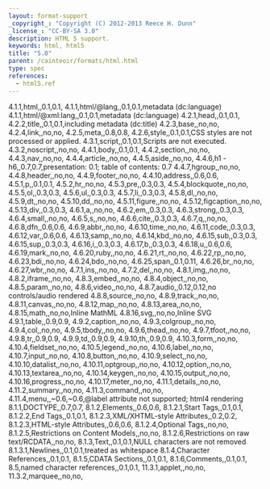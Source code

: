 ```yaml
---
layout: format-support
_copyright_: "Copyright (C) 2012-2013 Reece H. Dunn"
_license_: "CC-BY-SA 3.0"
description: HTML 5 support.
keywords: html, html5
title: "5.0"
parent: /cainteoir/formats/html.html
type: spec
references:
  - html5.ref
---
```


4.1.1,html,,0.1,0.1,
4.1.1,html/@lang,,0.1,0.1,metadata (dc:language)
4.1.1,html/@xml:lang,,0.1,0.1,metadata (dc:language)
4.2.1,head,,0.1,0.1,
4.2.2,title,,0.1,0.1,including metadata (dc:title)
4.2.3,base,,no,no,
4.2.4,link,,no,no,
4.2.5,meta,,0.8,0.8,
4.2.6,style,,0.1,0.1,CSS styles are not processed or applied.
4.3.1,script,,0.1,0.1,Scripts are not executed.
4.3.2,noscript,,no,no,
4.4.1,body,,0.1,0.1,
4.4.2,section,,no,no,
4.4.3,nav,,no,no,
4.4.4,article,,no,no,
4.4.5,aside,,no,no,
4.4.6,h1 - h6,,0.7,0.7,presentation: 0.1; table of contents: 0.7
4.4.7,hgroup,,no,no,
4.4.8,header,,no,no,
4.4.9,footer,,no,no,
4.4.10,address,,0.6,0.6,
4.5.1,p,,0.1,0.1,
4.5.2,hr,,no,no,
4.5.3,pre,,0.3,0.3,
4.5.4,blockquote,,no,no,
4.5.5,ol,,0.3,0.3,
4.5.6,ul,,0.3,0.3,
4.5.7,li,,0.3,0.3,
4.5.8,dl,,no,no,
4.5.9,dt,,no,no,
4.5.10,dd,,no,no,
4.5.11,figure,,no,no,
4.5.12,figcaption,,no,no,
4.5.13,div,,0.3,0.3,
4.6.1,a,,no,no,
4.6.2,em,,0.3,0.3,
4.6.3,strong,,0.3,0.3,
4.6.4,small,,no,no,
4.6.5,s,,no,no,
4.6.6,cite,,0.3,0.3,
4.6.7,q,,no,no,
4.6.8,dfn,,0.6,0.6,
4.6.9,abbr,,no,no,
4.6.10,time,,no,no,
4.6.11,code,,0.3,0.3,
4.6.12,var,,0.6,0.6,
4.6.13,samp,,no,no,
4.6.14,kbd,,no,no,
4.6.15,sub,,0.3,0.3,
4.6.15,sup,,0.3,0.3,
4.6.16,i,,0.3,0.3,
4.6.17,b,,0.3,0.3,
4.6.18,u,,0.6,0.6,
4.6.19,mark,,no,no,
4.6.20,ruby,,no,no,
4.6.21,rt,,no,no,
4.6.22,rp,,no,no,
4.6.23,bdi,,no,no,
4.6.24,bdo,,no,no,
4.6.25,span,,0.1,0.11,
4.6.26,br,,no,no,
4.6.27,wbr,,no,no,
4.7.1,ins,,no,no,
4.7.2,del,,no,no,
4.8.1,img,,no,no,
4.8.2,iframe,,no,no,
4.8.3,embed,,no,no,
4.8.4,object,,no,no,
4.8.5,param,,no,no,
4.8.6,video,,no,no,
4.8.7,audio,,0.12,0.12,no controls/audio rendered
4.8.8,source,,no,no,
4.8.9,track,,no,no,
4.8.11,canvas,,no,no,
4.8.12,map,,no,no,
4.8.13,area,,no,no,
4.8.15,math,,no,no,Inline MathML
4.8.16,svg,,no,no,Inline SVG
4.9.1,table,,0.9,0.9,
4.9.2,caption,,no,no,
4.9.3,colgroup,,no,no,
4.9.4,col,,no,no,
4.9.5,tbody,,no,no,
4.9.6,thead,,no,no,
4.9.7,tfoot,,no,no,
4.9.8,tr,,0.9,0.9,
4.9.9,td,,0.9,0.9,
4.9.10,th,,0.9,0.9,
4.10.3,form,,no,no,
4.10.4,fieldset,,no,no,
4.10.5,legend,,no,no,
4.10.6,label,,no,no,
4.10.7,input,,no,no,
4.10.8,button,,no,no,
4.10.9,select,,no,no,
4.10.10,datalist,,no,no,
4.10.11,optgroup,,no,no,
4.10.12,option,,no,no,
4.10.13,textarea,,no,no,
4.10.14,keygen,,no,no,
4.10.15,output,,no,no,
4.10.16,progress,,no,no,
4.10.17,meter,,no,no,
4.11.1,details,,no,no,
4.11.2,summary,,no,no,
4.11.3,command,,no,no,
4.11.4,menu,,~0.6,~0.6,@label attribute not supported; html4 rendering
8.1.1,DOCTYPE,,0.7,0.7,
8.1.2,Elements,,0.6,0.6,
8.1.2.1,Start Tags,,0.1,0.1,
8.1.2.2,End Tags,,0.1,0.1,
8.1.2.3,XML/XHTML-style Attributes,,0.2,0.2,
8.1.2.3,HTML-style Attributes,,0.6,0.6,
8.1.2.4,Optional Tags,,no,no,
8.1.2.5,Restrictions on Content Models,,no,no,
8.1.2.6,Restrictions on raw text/RCDATA,,no,no,
8.1.3,Text,,0.1,0.1,NULL characters are not removed
8.1.3.1,Newlines,,0.1,0.1,treated as whitespace
8.1.4,Character References,,0.1,0.1,
8.1.5,CDATA Sections,,0.1,0.1,
8.1.6,Comments,,0.1,0.1,
8.5,named character references,,0.1,0.1,
11.3.1,applet,,no,no,
11.3.2,marquee,,no,no,
